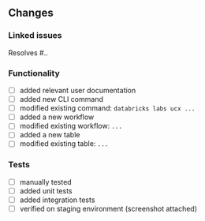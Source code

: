 ## Changes
<!-- Summary of your changes that are easy to understand. Add screenshots when necessary -->

### Linked issues
<!-- DOC: Link issue with a keyword: close, closes, closed, fix, fixes, fixed, resolve, resolves, resolved. See https://docs.github.com/en/issues/tracking-your-work-with-issues/linking-a-pull-request-to-an-issue#linking-a-pull-request-to-an-issue-using-a-keyword -->

Resolves #..

### Functionality 

- [ ] added relevant user documentation
- [ ] added new CLI command
- [ ] modified existing command: `databricks labs ucx ...`
- [ ] added a new workflow
- [ ] modified existing workflow: `...`
- [ ] added a new table
- [ ] modified existing table: `...`

### Tests
<!-- How is this tested? Please see the checklist below and also describe any other relevant tests -->

- [ ] manually tested
- [ ] added unit tests
- [ ] added integration tests
- [ ] verified on staging environment (screenshot attached)
